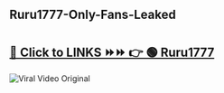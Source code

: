 
 ## Ruru1777-Only-Fans-Leaked

# <h2><a href="https://clipsfans.com/Ruru1777&ref=git">🔗 Click to LINKS ⏩⏩ 👉 🟢 Ruru1777 </a></h2>

<a href="https://clipsfans.com/Ruru1777&ref=git" rel="nofollow" data-target="animated-image.originalLink"><img src="https://i.ibb.co.com/xMMVF88/686577567.gif" alt="Viral Video Original" style="max-width: 100%; display: inline-block;" data-target="animated-image.originalImage"></a>
